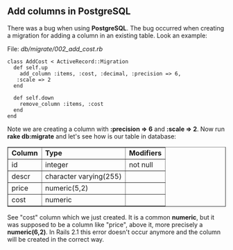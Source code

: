 ## Add columns in PostgreSQL

There was a bug when using **PostgreSQL**. The bug occurred when creating a migration for adding a column in an existing table. Look an example:

File: *db/migrate/002\_add\_cost.rb*

	class AddCost < ActiveRecord::Migration
	  def self.up
	    add_column :items, :cost, :decimal, :precision => 6, 
	   :scale => 2
	  end

	  def self.down
	    remove_column :items, :cost
	  end
	end

Note we are creating a column with **:precision => 6** and **:scale => 2**. Now run **rake db:migrate** and let's see how is our table in database:

<table border="1" cellspacing="0" cellpadding="5">
	<tr>
		<td><strong>Column</strong></td>
		<td><strong>Type</strong></td>
		<td><strong>Modifiers</strong></td>
	</tr>
	<tr>
		<td>id</td>
		<td>integer</td>
		<td>not null</td>
	</tr>
	<tr>
		<td>descr</td>
		<td>character varying(255)</td>
		<td></td>
	</tr>
	<tr>
		<td>price</td>
		<td>numeric(5,2)</td>
		<td></td>
	</tr>
	<tr>
		<td>cost</td>
		<td>numeric</td>
		<td></td>
	</tr>
</table>

See "cost" column which we just created. It is a common **numeric**, but it was supposed to be a column like "price", above it, more precisely a **numeric(6,2)**. In Rails 2.1 this error doesn't occur anymore and the column will be created in the correct way.